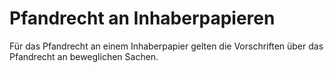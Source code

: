 # Pfandrecht an Inhaberpapieren

Für das Pfandrecht an einem Inhaberpapier gelten die Vorschriften über das Pfandrecht an beweglichen Sachen. 


